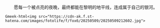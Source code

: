 　　愿每一个被点亮的夜晚，最终都能在黎明的地平线，连成属于自己的银河。

`Gmeek-html<img src="https://cdn-ak.f.st-hatena.com/images/fotolife/f/fox6/20250509/20250509212602.jpg">`
